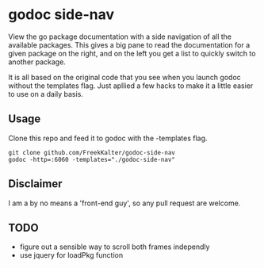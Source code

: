# godoc side-nav

View the go package documentation with a side navigation of all the available packages. This gives a big pane
to read the documentation for a given package on the right, and on the left you get a list to quickly switch to another package.

It is all based on the original code that you see when you launch godoc without the templates flag. Just apllied
a few hacks to make it a little easier to use on a daily basis.

## Usage

Clone this repo and feed it to godoc with the -templates flag.

```
git clone github.com/FreekKalter/godoc-side-nav
godoc -http=:6060 -templates="./godoc-side-nav"
```

## Disclaimer
I am a by no means a 'front-end guy', so any pull request are welcome.

## TODO

- figure out a sensible way to scroll both frames independly
- use jquery for loadPkg function

